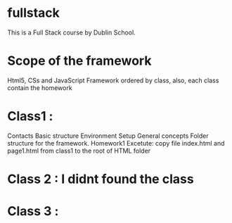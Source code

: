 # fullstack
This is a Full Stack course by Dublin School.
# Scope of the framework
Html5, CSs and JavaScript Framework ordered by class, also, each class contain the homework
# Class1 : 
 Contacts
 Basic structure
 Environment Setup
 General concepts
 Folder structure for the framework.
 Homework1
 Excetute: copy file index.html and page1.html from class1 to the root of HTML folder 

 # Class 2 : I didnt found the class 
 # Class 3 : 
 